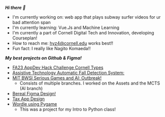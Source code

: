 ***Hi there 👋***

- I'm currently working on: web app that plays subway surfer videos for ur bad attention span
- I'm currently learning: Vue.Js and Machine Learning
- I'm currently a part of Cornell Digital Tech and Innovation, developing Courseplan!
- How to reach me: hyz4@cornell.edu works best!!
- Fun fact: I really like Nagito Komaeda!!

***My best projects on Github & Figma!***
- [FA23 AppDev Hack Challenge Cornell Types](https://github.com/maxslarsson/cornell-types-frontend)
- [Assistive Technology Automatic Fall Detection System:](https://github.com/Assistive-Technology-Create-Team/plumshum.github.io)
- [MIT BWSI Serious Games and AI: Outbreak!](https://github.com/Czedros/SGAI-Uly-1)
  -   Consists of multiple branches. I worked on the Assets and the MCTS (AI branch)
- [Bereal Figma Design!](https://www.figma.com/proto/1NgrHknY7yuJuxf3dRgOT5/BeReal?type=design&node-id=46-614&t=U4nJa4j95w6oOubX-1&scaling=scale-down&page-id=46%3A613&starting-point-node-id=46%3A614&mode=design)
- [Tax App Design](https://www.figma.com/proto/kGE9vBnNJ3jdysDkjUg55f/Tax-App?type=design&node-id=36-2&t=0Uw7xlPo6GWSwZgG-1&scaling=scale-down&page-id=0%3A1&starting-point-node-id=36%3A2&show-proto-sidebar=1&mode=design)
- [Wordle using Pygame](https://github.com/plumshum/wordle-hannah)
  - This was a project for my Intro to Python class!
